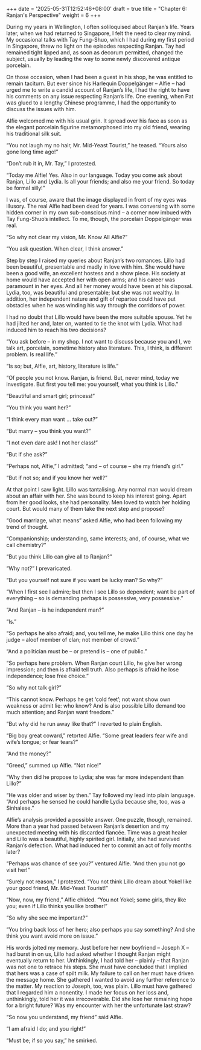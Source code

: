 +++
date = '2025-05-31T12:52:46+08:00'
draft = true
title = "Chapter 6: Ranjan's Perspective"
weight = 6
+++

During my years in Wellington, I often soliloquised about Ranjan’s life. Years later, when we had returned to Singapore, I felt the need to clear my mind. My occasional talks with Tay Fung-Shuo, which I had  during my first period  in Singapore, threw no light on the episodes respecting Ranjan. Tay had remained tight lipped and, as soon as decorum permitted, changed the subject, usually by leading the way to some newly discovered antique porcelain.

On those occasion, when I had been a guest in his shop, he was entitled to remain taciturn. But ever since his Harlequin Doppelgänger – Alfie – had urged me to write a candid account of Ranjan’s life, I had the right to have his comments on any issue respecting Ranjan’s life. One evening, when Pat was glued to a lengthy Chinese programme, I had the opportunity to discuss the issues with him.



Alfie welcomed me with his usual grin. It spread over his face as soon as the elegant porcelain figurine metamorphosed into my old friend, wearing his traditional silk suit.

“You not laugh my no hair, Mr. Mid-Yeast Tourist,” he teased. “Yours also gone long time ago!”

“Don’t rub it in, Mr. Tay,” I protested.

“Today me Alfie! Yes. Also in our language. Today you come  ask about Ranjan, Lillo and Lydia. Is all your friends; and also me your friend. So today be formal  silly!”



I was, of course, aware that the image displayed in front of my eyes was illusory. The real Alfie had been dead for years. I was conversing with some hidden corner in my own sub-conscious mind – a corner now imbued with Tay Fung-Shuo’s intellect. To me, though, the porcelain Doppelgänger was real.

“So why not clear my vision, Mr. Know All Alfie?”

“You ask question. When clear, I think answer.”

Step by step I raised my queries about Ranjan’s two romances. Lillo had been beautiful, presentable and madly in love with him. She would have been a good wife, an excellent hostess and a show piece. His society at home would have accepted her with open arms; and his career was paramount in her eyes.  And all her money would have been at his disposal.  Lydia, too, was beautiful and presentable; but she was not wealthy. In addition, her independent nature and gift of repartee could have put obstacles when he was winding his way through the corridors of power.

I had no doubt that Lillo would have been the more suitable spouse. Yet he had jilted her and, later on, wanted to tie the knot with Lydia. What had induced him to reach his two decisions?



“You ask before – in my shop. I not want to discuss because you and I, we talk art, porcelain, sometime history also literature. This, I think, is different problem. Is real life.”

“Is so; but, Alfie, art, history, literature is life.”

“Of people you not know. Ranjan,  is friend. But, never mind, today we investigate. But first you tell me: you yourself, what you think is Lillo.”

“Beautiful and smart girl; princess!”

“You think you want her?”

“I think every man want … take out?”

“But marry – you think you want?”

“I not even dare ask! I not her class!”

“But if she ask?”

“Perhaps not, Alfie,” I admitted; “and – of course – she my friend’s girl.”

“But if not so; and if you know her well?”



At that point I saw light. Lillo was tantalising. Any normal man would dream about an affair with her. She was bound to keep his interest going. Apart from her good looks, she had personality. Men loved to watch her holding court. But would many of them take the next step and propose?

“Good marriage, what means” asked Alfie, who had been following my trend of thought.

“Companionship; understanding, same interests;   and, of course, what we call chemistry?”

“But you think Lillo can give all to Ranjan?”

“Why not?” I prevaricated.

“But you yourself not sure if you want be lucky man? So why?”

“When I first see I admire; but then I see Lillo so dependent; want be part of everything  –  so is demanding perhaps is possessive, very possessive.”

“And Ranjan – is he independent man?”

“Is.”

“So perhaps he also afraid; and, you tell me, he make Lillo think one day he judge – aloof member of clan; not member of crowd.”

“And a politician must be – or pretend is –  one of public.”

“So perhaps here problem. When Ranjan court Lillo, he give her wrong impression; and then is afraid tell truth. Also perhaps is afraid he lose independence; lose free choice.”

“So why not talk girl?”

“This cannot know. Perhaps he get ‘cold feet’; not want show own weakness or admit lie: who know? And is also possible Lillo demand too much attention; and Ranjan want freedom.”

“But why did he run away like that?” I reverted to plain English.

“Big boy great coward,” retorted Alfie. “Some great leaders  fear wife and wife’s tongue; or fear  tears?”

“And the money?”

“Greed,” summed up Alfie. “Not nice!”

“Why then did he propose to Lydia; she was far more independent than Lillo?”

“He was older and wiser by then.” Tay followed my lead into plain language. “And perhaps he sensed he could handle Lydia because she, too, was a Sinhalese.”

    

Alfie’s analysis provided a possible answer. One puzzle, though, remained. More than a year had passed between Ranjan’s desertion and my unexpected meeting with his discarded fiancée. Time was a great healer and Lillo was a beautiful, highly spirited girl. Initially, she had survived Ranjan’s defection. What had induced her to commit an act of folly months later?

“Perhaps was chance of see you?” ventured Alfie. “And then you not go visit her!”

“Surely not reason,” I protested. “You not think Lillo dream about Yokel like your good friend, Mr. Mid-Yeast Tourist!”

“Now, now, my friend,” Alfie chided. “You not Yokel; some girls, they like you;  even if Lillo thinks you like brother!”

“So why she see me  important?”

“You bring back loss of her hero; also perhaps you say something? And she think you want avoid more on issue.”



His words jolted my memory. Just before her new boyfriend – Joseph X – had burst in on us, Lillo had asked whether I thought Ranjan might eventually return to her. Unthinkingly, I had told her – plainly – that Ranjan was not one to retrace his steps. She must have concluded that I implied that hers was  a case of spilt milk. My failure to call on her must have driven the message home. She gathered I wanted to avoid any further reference to the matter. My reaction to Joseph, too, was plain. Lillo must have gathered that I regarded him a nonentity. I made her focus on her loss and, unthinkingly, told her it was irrecoverable. Did she lose her remaining hope for a bright future? Was my encounter with her the unfortunate last straw?

“So now you understand, my friend” said Alfie.

“I am afraid I do; and you right!”

“Must be; if so you say,” he smirked.